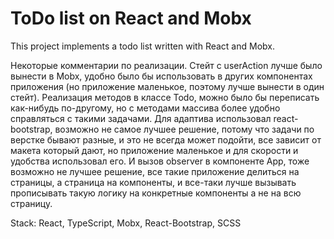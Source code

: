 # ToDo list on React and Mobx 

This project implements a todo list written with React and Mobx.

Некоторые комментарии по реализации. Cтейт с userAction лучше было вынести в Mobx, удобно было бы использовать в других компонентах приложения (но приложение маленькое, поэтому лучше вынести в один стейт). Реализация методов в классе Todo, можно было бы переписать как-нибудь по-другому, но с методами массива более удобно справляться с такими задачами. Для адаптива использовал react-bootstrap, возможно не самое лучшее решение, потому что задачи по верстке бывают разные, и это не всегда может подойти, все зависит от макета который дают, но приложение маленькое и для скорости и удобства использовал его. И вызов observer в компоненте App, тоже возможно не лучшее решение, все такие приложение делиться на страницы, а страница на компоненты, и все-таки лучше вызывать прописывать такую логику на конкретные компоненты а не на всю страницу.

Stack: React, TypeScript, Mobx, React-Bootstrap, SCSS
